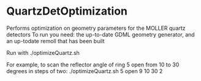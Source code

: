 # QuartzDetOptimization
Performs optimization on geometry parameters for the MOLLER quartz detectors
To run you need: the up-to-date GDML geometry generator, and an up-todate remoll that has been built

Run with
./optimizeQuartz.sh <ring> <sector> <parameter ID num> <min value> <max value> <step>

For example, to scan the reflector angle of ring 5 open from 10 to 30 degrees in steps of two:
./optimizeQuartz.sh 5 open 9 10 30 2
